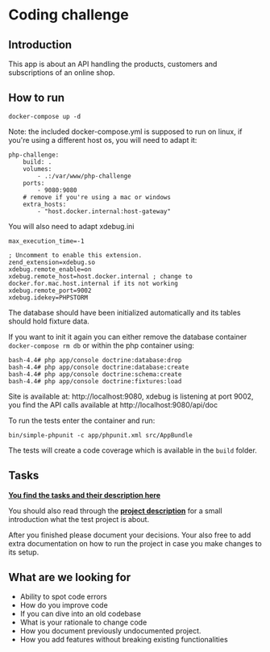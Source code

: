 Coding challenge
========================

Introduction
-------------

This app is about an API handling the products, customers and subscriptions of an online shop.

How to run
-----------

```  
docker-compose up -d
``` 
Note: the included docker-compose.yml is supposed to run on linux, if you're using a different host os, you will need to adapt it:

```  
php-challenge:
    build: .
    volumes:
        - .:/var/www/php-challenge
    ports:
        - 9080:9080
    # remove if you're using a mac or windows
    extra_hosts:    
        - "host.docker.internal:host-gateway"
``` 
You will also need to adapt xdebug.ini 
```  
max_execution_time=-1

; Uncomment to enable this extension.
zend_extension=xdebug.so
xdebug.remote_enable=on
xdebug.remote_host=host.docker.internal ; change to docker.for.mac.host.internal if its not working
xdebug.remote_port=9002
xdebug.idekey=PHPSTORM
``` 

The database should have been initialized automatically and its tables should hold fixture data.  

If you want to init it again you can either remove the database container `docker-compose rm db` or within the php container using:
``` 
bash-4.4# php app/console doctrine:database:drop
bash-4.4# php app/console doctrine:database:create
bash-4.4# php app/console doctrine:schema:create
bash-4.4# php app/console doctrine:fixtures:load
```


Site is available at: http://localhost:9080, xdebug is listening at port 9002, you find the API calls available at http://localhost:9080/api/doc 


To run the tests enter the container and run:

`bin/simple-phpunit -c app/phpunit.xml src/AppBundle`

The tests will create a code coverage which is available in the `build` folder. 

Tasks
-----
**[You find the tasks and their description here](src/AppBundle/Resources/doc/challenges/index.md)**

You should also read through the **[project description](src/AppBundle/Resources/doc/index.md)** for a small introduction what the test project is about.

After you finished please document your decisions. Your also free to add extra documentation
on how to run the project in case you make changes to its setup.


What are we looking for
------------------------

- Ability to spot code errors
- How do you improve code
- If you can dive into an old codebase
- What is your rationale to change code
- How you document previously undocumented project.
- How you add features without breaking existing functionalities 
